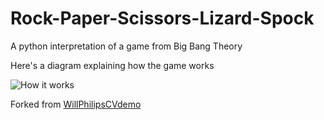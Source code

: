 # Rock-Paper-Scissors-Lizard-Spock

A python interpretation of a game from Big Bang Theory

Here's a diagram explaining how the game works

![How it works](https://vignette.wikia.nocookie.net/bigbangtheory/images/7/7d/RPSLS.png)

Forked from [WillPhilipsCVdemo](https://github.com/WillPhillipsCVdemo/Rock-Paper-Scissors-Lizard-Spock)